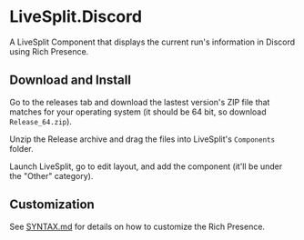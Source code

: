 # LiveSplit.Discord
A LiveSplit Component that displays the current run's information in Discord using Rich Presence.

## Download and Install
Go to the releases tab and download the lastest version's ZIP file that matches for your operating system (it should be 64 bit, so download `Release_64.zip`).

Unzip the Release archive and drag the files into LiveSplit's `Components` folder.

Launch LiveSplit, go to edit layout, and add the component (it'll be under the "Other" category).

## Customization
See [SYNTAX.md](https://github.com/Minibeast/LiveSplit.Discord/blob/master/SYNTAX.md) for details on how to customize the Rich Presence.
